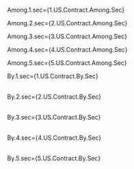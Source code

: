 
Among.1.sec={1.US.Contract.Among.Sec}

Among.2.sec={2.US.Contract.Among.Sec}

Among.3.sec={3.US.Contract.Among.Sec}

Among.4.sec={4.US.Contract.Among.Sec}

Among.5.sec={5.US.Contract.Among.Sec}


By.1.sec={1.US.Contract.By.Sec}<br><br>

By.2.sec={2.US.Contract.By.Sec}<br><br>

By.3.sec={3.US.Contract.By.Sec}<br><br>

By.4.sec={4.US.Contract.By.Sec}<br><br>

By.5.sec={5.US.Contract.By.Sec}<br><br>

